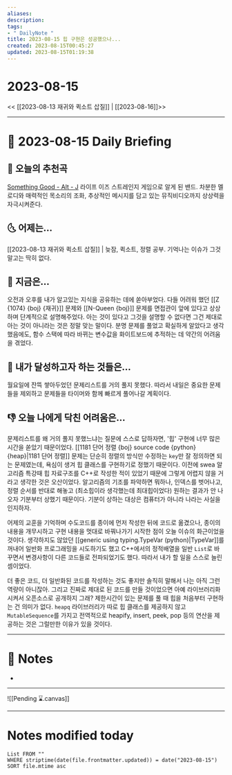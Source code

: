 ```yaml
---
aliases: 
description:
tags:
- " DailyNote "
title: 2023-08-15 힙 구현은 성공했으나...
created: 2023-08-15T00:45:27
updated: 2023-08-15T01:19:38
---
```


# 2023-08-15

<< [[2023-08-13 재귀와 퀵소트 삽질]] | [[2023-08-16]]>>

---

# 📅 2023-08-15 Daily Briefing

## 🎵 오늘의 추천곡

[Something Good - Alt - J](https://youtu.be/aNYjOVo5IEw) 라이프 이즈 스트레인지 게임으로 알게 된 밴드. 차분한 멜로디와 매력적인 목소리의 조화, 추상적인 메시지를 담고 있는 뮤직비디오까지 상상력을 자극시켜준다.

## 🌜 어제는...

[[2023-08-13 재귀와 퀵소트 삽질]] | 늦잠, 퀵소트, 정렬 공부. 기억나는 이슈가 그것 말고는 딱히 없다. 

## 🙌 지금은...

오전과 오후를 내가 알고있는 지식을 공유하는 데에 쏟아부었다. 다들 어려워 했던 [[Z {1074} {boj} {재귀}]] 문제와 [[N-Queen {boj}]] 문제를 면접관이 앞에 있다고 상상하며 단계적으로 설명해주었다. 아는 것이 있다고 그것을 설명할 수 없다면 그건 제대로 아는 것이 아니라는 것은 정말 맞는 말이다. 분명 문제를 풀었고 확실하게 알았다고 생각했음에도, 함수 스택에 따라 바뀌는 변수값을 화이트보드에 추적하는 데 약간의 어려움을 겪었다.

## 🚀 내가 달성하고자 하는 것들은...

월요일에 잔뜩 쌓아두었던 문제리스트를 거의 풀지 못했다. 따라서 내일은 중요한 문제들을 제외하고 문제들을 타이머와 함께 빠르게 풀어나갈 계획이다.

## 👎 오늘 나에게 닥친 어려움은...

문제리스트를 왜 거의 풀지 못했느냐는 질문에 스스로 답하자면, '힙' 구현에 너무 많은 시간을 쏟았기 때문이었다. [[1181 단어 정렬 {boj} source code {python} {heap}|1181 단어 정렬]] 문제는 단순히 정렬의 방식만 수정하는 `key`만 잘 정의하면 되는 문제였는데, 욕심이 생겨 힙 클래스를 구현하기로 정했기 때문이다. 이전에 swea 알고리즘 특강때 힙 자료구조를 C++로 작성한 적이 있었기 때문에 그렇게 어렵지 않을 거라고 생각한 것은 오산이었다. 알고리즘의 기조를 파악하면 뭐하나, 인덱스를 벗어나고, 정렬 순서를 반대로 해놓고 (최소힙이라 생각했는데 최대힙이었다) 원하는 결과가 안 나오자 기분부터 상했기 때문이다. 기분이 상하는 대상은 컴퓨터가 아니라 나라는 사실을 인지하자. 

어제의 교훈을 기억하며 수도코드를 종이에 먼저 작성한 뒤에 코드로 옮겼으나, 종이의 내용을 개무시하고 구현 내용을 멋대로 바꿔나가기 시작한 점이 오늘 이슈의 화근이었을 것이다. 생각하지도 않았던 [[generic using typing.TypeVar (python)|TypeVar]]를 꺼내어 일반화 프로그래밍을 시도하기도 했고 C++에서의 정적배열을 일반 `List`로 바꾸면서 변경사항이 다른 코드들로 전파되었기도 했다. 따라서 내가 할 일을 스스로 늘린 셈이었다. 

더 좋은 코드, 더 일반화된 코드를 작성하는 것도 좋지만 솔직히 말해서 나는 아직 그런 역량이 아니잖아. 그리고 진짜로 제대로 된 코드를 만들 것이었으면 아예 라이브러리화 시켜서 오픈소스로 공개하지 그래? 제한시간이 있는 문제를 풀 때 힙을 처음부터 구현하는 건 의미가 없다. `heapq` 라이브러리가 따로 힙 클래스를 제공하지 않고 `MutableSequence`를 가지고 전역적으로 heapify, insert, peek, pop 등의 연산을 제공하는 것은 그럴만한 이유가 있을 것이다.

---

# 📝 Notes

- 

___

![[Pending ⌛.canvas]]

---

# Notes modified today

```dataview
List FROM "" 
WHERE striptime(date(file.frontmatter.updated)) = date("2023-08-15") 
SORT file.mtime asc
```
